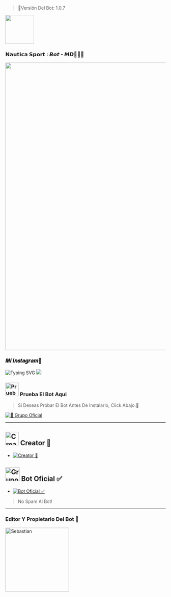 > 🤖Versión Del Bot: 1.0.7


<a href="https://github.com/Rex7/Nautica SportBot-MD"><img src="http://readme-typing-svg.herokuapp.com?font=mono&size=17&duration=4000&color=FF0000&center=falso&vCenter=falso&lines=Nautica SportBot-MD++%F0%9F%90%88;Gracias+por+visitar+este+repositorio.+%F0%9F%92%96" height="90px"></a> 
</p>
 
### 𝗡𝗮𝘂𝘁𝗶𝗰𝗮 𝗦𝗽𝗼𝗿𝘁 : 𝘽𝙤𝙩 - 𝙈𝘿🥷🏻🔥
<p align="center">
<img src="https://github.com/sebasmpv/Nautia SportBot-MD/blob/master/Menu3.png" width="900"/>
</p>





<div align="center">



</div>


### 𝑴𝒊 𝑰𝒏𝒔𝒕𝒂𝒈𝒓𝒂𝒎🌴

![Typing SVG](https://readme-typing-svg.demolab.com?font=Fira+Code&pause=1000&color=FF0000&width=435&lines=Sígueme+En+Instagram;No+seas+malx%3A3;)
<a href="https://www.instagram.com/rex.c.v" target="blank"><img src="https://img.shields.io/badge/INSTAGRAM-E4405F?style=for-the-badge&logo=Instagram&logoColor=white" />
</a>



### <img src="https://i.pinimg.com/originals/19/80/6e/19806e91932e6054965fc83b85241270.gif" alt="Prueba El Bot Aqui" width="42" height="42"> Prueba El Bot Aqui

> Si Deseas Probar El Bot Antes De Instalarlo, Click Abajo.📌

<a href="https://chat.whatsapp.com/HIuU2Sow3RuHu1A6qRxZ38"><img alt="📍 Grupo Oficial" src="https://img.shields.io/badge/Grupo-Oficial-25D366?style=for-the-badge&logo=whatsapp&logoColor=white"/></a>




***

## <img src="https://i.pinimg.com/originals/19/80/6e/19806e91932e6054965fc83b85241270.gif" alt="Creator 👻" width="42" height="42"> Creator 👻

* <a href="https://wa.me/50588586015"><img alt="Creator 👻" src="https://img.shields.io/badge/Lexus - Creator👻-25D366?style=for-the-badge&logo=whatsapp&logoColor=white"/></a>


## <img src="https://static.wikia.nocookie.net/nyancat/images/d/d3/Nyan-cat.gif/revision/latest/scale-to-width-down/400?cb=20131231222500&path-prefix=es" alt="Grupo" width="45" height="43"> Bot Oficial ✅

* <a href="https://wa.me/50588586015?text=!menu"><img alt="Bot Oficial ✅" src="https://img.shields.io/badge/Bot - Oficial✅-25D366?style=for-the-badge&logo=whatsapp&logoColor=white"/></a>

> No Spam Al Bot!
---------

### Editor Y Propietario Del Bot 🤖
<a
href="https://github.com/ReeX7"><img src="https://github.com/ReeX7.png" width="200" height="200" alt="Sebastian"/></a>


